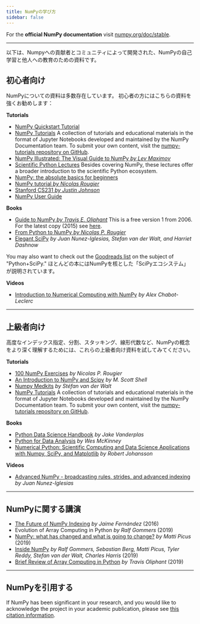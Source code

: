 ```yaml
---
title: NumPyの学び方
sidebar: false
---
```


For the **official NumPy documentation** visit [numpy.org/doc/stable](https://numpy.org/doc/stable).

***

以下は、Numpyへの貢献者とコミュニティによって開発された、NumPyの自己学習と他人への教育のための資料です。

## 初心者向け

NumPyについての資料は多数存在しています。 初心者の方にはこちらの資料を強くお勧めします：

<i class="fas fa-chalkboard"></i> **Tutorials**

- [NumPy Quickstart Tutorial](https://numpy.org/devdocs/user/quickstart.html)
- [NumPy Tutorials](https://numpy.org/numpy-tutorials) A collection of tutorials and educational materials in the format of Jupyter Notebooks developed and maintained by the NumPy Documentation team. To submit your own content, visit the [numpy-tutorials repository on GitHub](https://github.com/numpy/numpy-tutorials).
- [NumPy Illustrated: The Visual Guide to NumPy _by Lev Maximov_](https://betterprogramming.pub/3b1d4976de1d?sk=57b908a77aa44075a49293fa1631dd9b)
- [Scientific Python Lectures](https://lectures.scientific-python.org/) Besides covering NumPy, these lectures offer a broader introduction to the scientific Python ecosystem.
- [NumPy: the absolute basics for beginners](https://numpy.org/devdocs/user/absolute_beginners.html)
- [NumPy tutorial _by Nicolas Rougier_](https://github.com/rougier/numpy-tutorial)
- [Stanford CS231 _by Justin Johnson_](http://cs231n.github.io/python-numpy-tutorial/)
- [NumPy User Guide](https://numpy.org/devdocs)

<i class="fas fa-book"></i> **Books**

- [Guide to NumPy _by Travis E. Oliphant_](https://web.mit.edu/dvp/Public/numpybook.pdf) This is a free version 1 from 2006. For the latest copy (2015) see [here](https://dl.acm.org/doi/10.5555/2886196).
- [From Python to NumPy _by Nicolas P. Rougier_](https://www.labri.fr/perso/nrougier/from-python-to-numpy/)
- [Elegant SciPy](https://www.amazon.com/Elegant-SciPy-Art-Scientific-Python/dp/1491922877) _by Juan Nunez-Iglesias, Stefan van der Walt, and Harriet Dashnow_

You may also want to check out the [Goodreads list](https://www.goodreads.com/shelf/show/python-scipy) on the subject of "Python+SciPy." ほとんどの本にはNumPyを核とした「SciPyエコシステム」が説明されています。

<i class="far fa-file-video"></i> **Videos**

- [Introduction to Numerical Computing with NumPy](http://youtu.be/ZB7BZMhfPgk) _by Alex Chabot-Leclerc_

***

## 上級者向け

高度なインデックス指定、分割、スタッキング、線形代数など、NumPyの概念をより深く理解するためには、これらの上級者向け資料を試してみてください。

<i class="fas fa-chalkboard"></i> **Tutorials**

- [100 NumPy Exercises](http://www.labri.fr/perso/nrougier/teaching/numpy.100/index.html) _by Nicolas P. Rougier_
- [An Introduction to NumPy and Scipy](https://engineering.ucsb.edu/~shell/che210d/numpy.pdf) _by M. Scott Shell_
- [Numpy Medkits](http://mentat.za.net/numpy/numpy_advanced_slides/) _by Stéfan van der Walt_
- [NumPy Tutorials](https://numpy.org/numpy-tutorials) A collection of tutorials and educational materials in the format of Jupyter Notebooks developed and maintained by the NumPy Documentation team. To submit your own content, visit the [numpy-tutorials repository on GitHub](https://github.com/numpy/numpy-tutorials).

<i class="fas fa-book"></i> **Books**

- [Python Data Science Handbook](https://www.amazon.com/Python-Data-Science-Handbook-Essential/dp/1098121228) _by Jake Vanderplas_
- [Python for Data Analysis](https://www.amazon.com/Python-Data-Analysis-Wrangling-Jupyter/dp/109810403X) _by Wes McKinney_
- [Numerical Python: Scientific Computing and Data Science Applications with Numpy, SciPy, and Matplotlib](https://www.amazon.com/Numerical-Python-Scientific-Applications-Matplotlib/dp/1484242459) _by Robert Johansson_

<i class="far fa-file-video"></i> **Videos**

- [Advanced NumPy - broadcasting rules, strides, and advanced indexing](https://www.youtube.com/watch?v=cYugp9IN1-Q) _by Juan Nunez-Iglesias_

***

## NumPyに関する講演

- [The Future of NumPy Indexing](https://www.youtube.com/watch?v=o0EacbIbf58) _by Jaime Fernández_ (2016)
- Evolution of Array Computing in Python _by Ralf Gommers_ (2019)
- [NumPy: what has changed and what is going to change?](https://www.youtube.com/watch?v=YFLVQFjRmPY) _by Matti Picus_ (2019)
- [Inside NumPy](https://www.youtube.com/watch?v=dBTJD_FDVjU) _by Ralf Gommers, Sebastian Berg, Matti Picus, Tyler Reddy, Stefan van der Walt, Charles Harris_ (2019)
- [Brief Review of Array Computing in Python](https://www.youtube.com/watch?v=f176j2g2eNc) _by Travis Oliphant_ (2019)

***

## NumPyを引用する

If NumPy has been significant in your research, and you would like to acknowledge the project in your academic publication, please see [this citation information](/citing-numpy).

